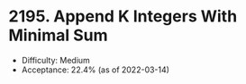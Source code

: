 # 2195. Append K Integers With Minimal Sum
- Difficulty: Medium
- Acceptance: 22.4% (as of 2022-03-14)
